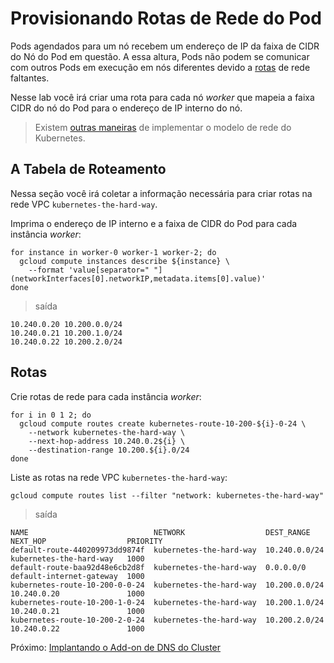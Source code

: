 # Provisionando Rotas de Rede do Pod

Pods agendados para um nó recebem um endereço de IP da faixa de CIDR do Nó do Pod em questão. A essa altura, Pods não podem se comunicar com outros Pods em execução em nós diferentes devido a [rotas](https://cloud.google.com/compute/docs/vpc/routes) de rede faltantes.

Nesse lab você irá criar uma rota para cada nó _worker_ que mapeia a faixa CIDR do nó do Pod para o endereço de IP interno do nó.

> Existem [outras maneiras](https://kubernetes.io/docs/concepts/cluster-administration/networking/#how-to-achieve-this) de implementar o modelo de rede do Kubernetes.

## A Tabela de Roteamento

Nessa seção você irá coletar a informação necessária para criar rotas na rede VPC `kubernetes-the-hard-way`.

Imprima o endereço de IP interno e a faixa de CIDR do Pod para cada instância _worker_:

```
for instance in worker-0 worker-1 worker-2; do
  gcloud compute instances describe ${instance} \
    --format 'value[separator=" "](networkInterfaces[0].networkIP,metadata.items[0].value)'
done
```

> saída

```
10.240.0.20 10.200.0.0/24
10.240.0.21 10.200.1.0/24
10.240.0.22 10.200.2.0/24
```

## Rotas

Crie rotas de rede para cada instância _worker_:

```
for i in 0 1 2; do
  gcloud compute routes create kubernetes-route-10-200-${i}-0-24 \
    --network kubernetes-the-hard-way \
    --next-hop-address 10.240.0.2${i} \
    --destination-range 10.200.${i}.0/24
done
```

Liste as rotas na rede VPC `kubernetes-the-hard-way`:

```
gcloud compute routes list --filter "network: kubernetes-the-hard-way"
```

> saída

```
NAME                            NETWORK                  DEST_RANGE     NEXT_HOP                  PRIORITY
default-route-440209973dd9874f  kubernetes-the-hard-way  10.240.0.0/24  kubernetes-the-hard-way   1000
default-route-baa92d48e6cb2d8f  kubernetes-the-hard-way  0.0.0.0/0      default-internet-gateway  1000
kubernetes-route-10-200-0-0-24  kubernetes-the-hard-way  10.200.0.0/24  10.240.0.20               1000
kubernetes-route-10-200-1-0-24  kubernetes-the-hard-way  10.200.1.0/24  10.240.0.21               1000
kubernetes-route-10-200-2-0-24  kubernetes-the-hard-way  10.200.2.0/24  10.240.0.22               1000
```

Próximo: [Implantando o Add-on de DNS do Cluster](12-dns-addon.md)
